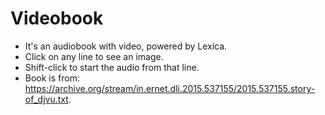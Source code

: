 # Videobook
* It's an audiobook with video, powered by Lexica. 
* Click on any line to see an image. 
* Shift-click to start the audio from that line. 
* Book is from: https://archive.org/stream/in.ernet.dli.2015.537155/2015.537155.story-of_djvu.txt.
